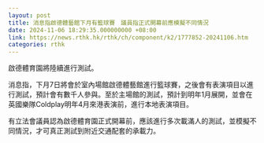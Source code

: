 ```yaml
---
layout: post
title: 消息指啟德體藝館下月有籃球賽　議員指正式開幕前應模擬不同情況
date: 2024-11-06 18:29:35.000000000 +08:00
link: https://news.rthk.hk/rthk/ch/component/k2/1777852-20241106.htm
categories: rthk
---
```


啟德體育園將陸續進行測試。

消息指，下月7日將會於室內場館啟德體藝館進行籃球賽，之後會有表演項目以進行測試，預計會有數千人參與。至於主場館的測試，預計到明年1月展開，並會在英國樂隊Coldplay明年4月來港表演前，進行本地表演項目。

有立法會議員認為啟德體育園正式開幕前，應該進行多次載滿人的測試，並模擬不同情況，才可真正測試到附近交通配套的承載力。
